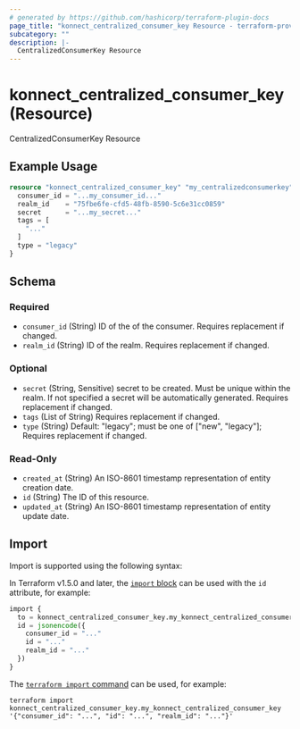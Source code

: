 ```yaml
---
# generated by https://github.com/hashicorp/terraform-plugin-docs
page_title: "konnect_centralized_consumer_key Resource - terraform-provider-konnect"
subcategory: ""
description: |-
  CentralizedConsumerKey Resource
---
```


# konnect_centralized_consumer_key (Resource)

CentralizedConsumerKey Resource

## Example Usage

```terraform
resource "konnect_centralized_consumer_key" "my_centralizedconsumerkey" {
  consumer_id = "...my_consumer_id..."
  realm_id    = "75fbe6fe-cfd5-48fb-8590-5c6e31cc0859"
  secret      = "...my_secret..."
  tags = [
    "..."
  ]
  type = "legacy"
}
```

<!-- schema generated by tfplugindocs -->
## Schema

### Required

- `consumer_id` (String) ID of the of the consumer. Requires replacement if changed.
- `realm_id` (String) ID of the realm. Requires replacement if changed.

### Optional

- `secret` (String, Sensitive) secret to be created. Must be unique within the realm. If not specified a secret will be automatically generated. Requires replacement if changed.
- `tags` (List of String) Requires replacement if changed.
- `type` (String) Default: "legacy"; must be one of ["new", "legacy"]; Requires replacement if changed.

### Read-Only

- `created_at` (String) An ISO-8601 timestamp representation of entity creation date.
- `id` (String) The ID of this resource.
- `updated_at` (String) An ISO-8601 timestamp representation of entity update date.

## Import

Import is supported using the following syntax:

In Terraform v1.5.0 and later, the [`import` block](https://developer.hashicorp.com/terraform/language/import) can be used with the `id` attribute, for example:

```terraform
import {
  to = konnect_centralized_consumer_key.my_konnect_centralized_consumer_key
  id = jsonencode({
    consumer_id = "..."
    id = "..."
    realm_id = "..."
  })
}
```

The [`terraform import` command](https://developer.hashicorp.com/terraform/cli/commands/import) can be used, for example:

```shell
terraform import konnect_centralized_consumer_key.my_konnect_centralized_consumer_key '{"consumer_id": "...", "id": "...", "realm_id": "..."}'
```
